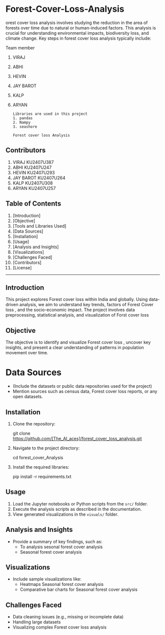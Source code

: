 # Forest-Cover-Loss-Analysis
orest cover loss analysis involves studying the reduction in the area of forests over time due to natural or human-induced factors. This analysis is crucial for understanding environmental impacts, biodiversity loss, and climate change. Key steps in forest cover loss analysis typically include: 


Team member 
1. VIRAJ
2. ABHI
3. HEVIN
4. JAY BAROT
5. KALP
6. ARYAN 

       Libraries are used in this project 
       1. pandas 
       2. Nampy 
       3. seashore 

       Forest cover loss Analysis 

## Contributors
1. VIRAJ   KU2407U387
2. ABHI    KU2407U247
3. HEVIN   KU2407U293
4. JAY BAROT KU2407U264
5. KALP   KU2407U308
6. ARYAN KU2407U257 
  

## Table of Contents
1. [Introduction]
2. [Objective]
3. [Tools and Libraries Used]
4. [Data Sources]
5. [Installation]
6. [Usage]
7. [Analysis and Insights]
8. [Visualizations]
9. [Challenges Faced]
10. [Contributors]
11. [License]

---

## Introduction
This project explores Forest cover loss  within India and globally. Using data-driven analysis, we aim to understand key trends, factors of Forest Cover loss , and the socio-economic impact. The project involves data preprocessing, statistical analysis, and visualization of Forst cover loss 

## Objective
The objective is to identify and visualize Forest cover loss , uncover key insights, and present a clear understanding of patterns in population movement over time. 


# Data Sources
- (Include the datasets or public data repositories used for the project)
- Mention sources such as census data, Forest cover loss  reports, or any open datasets.

## Installation
1. Clone the repository:

   git clone https://github.com/[The_AI_aces]/forest_cover_loss_analysis.git 

2. Navigate to the project directory:

   cd forest_cover_Analysis

3. Install the required libraries:

   pip install -r requirements.txt


## Usage
1. Load the Jupyter notebooks or Python scripts from the `src/` folder.
2. Execute the analysis scripts as described in the documentation.
3. View generated visualizations in the `visuals/` folder.

## Analysis and Insights
- Provide a summary of key findings, such as:
  - To analysis sesonal forest cover analysis 
  - Seasonal forest cover analysis  
  

## Visualizations
- Include sample visualizations like:
  - Heatmaps Seasonal forest cover analysis 
  - Comparative bar charts for Seasonal forest cover analysis   

## Challenges Faced
- Data cleaning issues (e.g., missing or incomplete data) 
- Handling large datasets
- Visualizing complex Forest cover  loss analysis 


